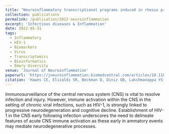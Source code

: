 ```yaml
---
title: "Neuroinflammatory transcriptional programs induced in rhesus pre-frontal cortex white matter during acute SHIV infection."
collection: publications
permalink: /publication/2022-neuroinflammation
excerpt: 'Infectious diseases & Inflammation'
date: 2022-05-31
tags:
  - Inflammatory
  - HIV-1
  - Biomarkers
  - Virus
  - Transcriptomics
  - Bioinformatics
  - Emory Uiversity
venue: 'Journal of Neuroinflammation'
paperurl: 'https://jneuroinflammation.biomedcentral.com/articles/10.1186/s12974-022-02610-y'  
citation: 'Hawes CE, Elizaldi SR, Beckman D, Diniz GB, Lakshmanappa YS, Ott S, Durbin-Johnson BP, <i style="color:DodgerBlue;">Dinasarapu AR </i>, Gompers AL, Morrison JH, Iyer SS (2022). Neuroinflammatory transcriptional programs induced in rhesus pre-frontal cortex white matter during acute SHIV infection. <i>Journal of Neuroinflammation</i>, 19, 250.'  
---  
```

Immunosurveillance of the central nervous system (CNS) is vital to resolve infection and injury. However, immune activation within the CNS in the setting of chronic viral infections, such as HIV-1, is strongly linked to progressive neurodegeneration and cognitive decline. Establishment of HIV-1 in the CNS early following infection underscores the need to delineate features of acute CNS immune activation as these early in ammatory events may mediate neurodegenerative processes.  
